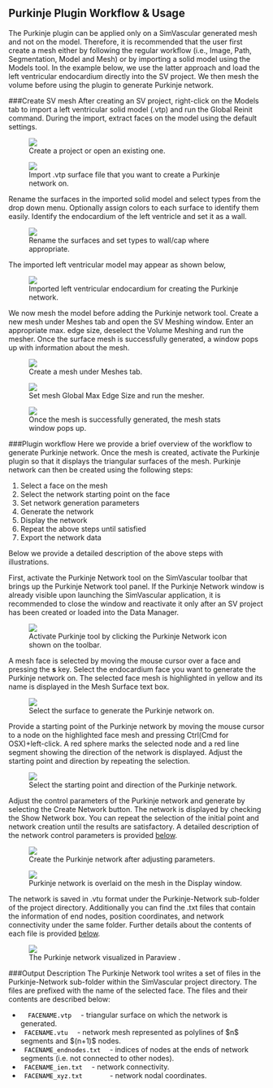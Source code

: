 ## Purkinje Plugin Workflow & Usage ##

The Purkinje plugin can be applied only on a SimVascular generated mesh and not on the model. Therefore, it is recommended that the user first create a mesh either by following the regular workflow (i.e., Image, Path, Segmentation, Model and Mesh) or by importing a solid model using the Models tool. In the example below, we use the latter approach and load the left ventricular endocardium directly into the SV project. We then mesh the volume before using the plugin to generate Purkinje network.

<!--             Modeling & Meshing               -->
###Create SV mesh
After creating an SV project, right-click on the Models tab to import a left ventricular solid model (.vtp) and run the Global Reinit command. During the import, extract faces on the model using the default settings.

<figure>
    <img class="svImg svImgMd" src="documentation/simcardio/electrophysiology/images/create-project.png">
    <figcaption class="svCaption" >Create a project or open an existing one.</figcaption>
</figure>

<figure>
    <img class="svImg svImgMd" src="documentation/simcardio/electrophysiology/images/import-model.png">
    <figcaption class="svCaption" >Import .vtp surface file that you want to create a Purkinje network on.</figcaption>
</figure>

Rename the surfaces in the imported solid model and select types from the drop down menu. Optionally assign colors to each surface to identify them easily. Identify the endocardium of the left ventricle and set it as a wall.

<figure>
    <img class="svImg svImgMd" src="documentation/simcardio/electrophysiology/images/rename-surfaces.png">
    <figcaption class="svCaption" >Rename the surfaces and set types to wall/cap where appropriate.</figcaption>
</figure>

The imported left ventricular model may appear as shown below,

<figure>
    <img class="svImg svImgMd" src="documentation/simcardio/electrophysiology/images/imported-renamed-model.png">
    <figcaption class="svCaption" >Imported left ventricular endocardium for creating the Purkinje network.</figcaption>
</figure>

We now mesh the model before adding the Purkinje network tool. Create a new mesh under Meshes tab and open the SV Meshing window. Enter an appropriate max. edge size, deselect the Volume Meshing and run the mesher. Once the surface mesh is successfully generated, a window pops up with information about the mesh.

<figure>
    <img class="svImg svImgMd" src="documentation/simcardio/electrophysiology/images/create-mesh.png">
    <figcaption class="svCaption" >Create a mesh under Meshes tab.</figcaption>
</figure>

<figure>
    <img class="svImg svImgMd" src="documentation/simcardio/electrophysiology/images/mesh-params.png">
    <figcaption class="svCaption" >Set mesh Global Max Edge Size and run the mesher.</figcaption>
</figure>

<figure>
    <img class="svImg svImgMd" src="documentation/simcardio/electrophysiology/images/mesh-stats.png">
    <figcaption class="svCaption" >Once the mesh is successfully generated, the mesh stats window pops up.</figcaption>
</figure>


###Plugin workflow
Here we provide a brief overview of the workflow to generate Purkinje network. Once the mesh is created, activate the Purkinje plugin so that it displays the triangular surfaces of the mesh. Purkinje network can then be created using the following steps:

<ol>
    <li>Select a face on the mesh </li>
    <li>Select the network starting point on the face </li>
    <li>Set network generation parameters</li>
    <li>Generate the network</li>
    <li>Display the network</li>
    <li>Repeat the above steps until satisfied</li>
    <li>Export the network data</li>
</ol>

Below we provide a detailed description of the above steps with illustrations.

First, activate the Purkinje Network tool on the SimVascular toolbar that brings up the Purkinje Network tool panel. If the Purkinje Network window is already visible upon launching the SimVascular application, it is recommended to close the window and reactivate it only after an SV project has been created or loaded into the Data Manager.

<figure>
    <img class="svImg svImgMd" src="documentation/simcardio/electrophysiology/images/purkinje-tool.png">
    <figcaption class="svCaption" >Activate Purkinje tool by clicking the Purkinje Network icon shown on the toolbar.</figcaption>
</figure>

A mesh face is selected by moving the mouse cursor over a face and pressing the <strong>s</strong> key. Select the endocardium face you want to generate the Purkinje network on. The selected face mesh is highlighted in yellow and its name is displayed in the Mesh Surface text box.

<figure>
    <img class="svImg svImgMd" src="documentation/simcardio/electrophysiology/images/select-surface.png">
    <figcaption class="svCaption" >Select the surface to generate the Purkinje network on.</figcaption>
</figure>

Provide a starting point of the Purkinje network by moving the mouse cursor to a node on the highlighted face mesh and pressing Ctrl(Cmd for OSX)+left-click. A red sphere marks the selected node and a red line segment showing the direction of the network is displayed. Adjust the starting point and direction by repeating the selection.

<figure>
    <img class="svImg svImgMd" src="documentation/simcardio/electrophysiology/images/select-point.png">
    <figcaption class="svCaption" >Select the starting point and direction of the Purkinje network.</figcaption>
</figure>

Adjust the control parameters of the Purkinje network and generate by selecting the Create Network button. The network is displayed by checking the Show Network box. You can repeat the selection of the initial point and network creation until the results are satisfactory. A detailed description of the network control parameters is provided <a href="#parameters">below</a>.

<figure>
    <img class="svImg svImgMd" src="documentation/simcardio/electrophysiology/images/create-network.png">
    <figcaption class="svCaption" >Create the Purkinje network after adjusting parameters.</figcaption>
</figure>

<figure>
    <img class="svImg svImgMd" src="documentation/simcardio/electrophysiology/images/display-network.png">
    <figcaption class="svCaption" >Purkinje network is overlaid on the mesh in the Display window.</figcaption>
</figure>

The network is saved in .vtu format under the Purkinje-Network sub-folder of the project directory. Additionally you can find the .txt files that contain the information of end nodes, position coordinates, and network connectivity under the same folder. Further details about the contents of each file is provided <a href="#output">below</a>.

<figure>
    <img class="svImg svImgMd" src="documentation/simcardio/electrophysiology/images/purkinje-paraview.png">
    <figcaption class="svCaption" >The Purkinje network visualized in Paraview .</figcaption>
</figure>


###Output Description
The Purkinje Network tool writes a set of files in the Purkinje-Network sub-folder within the SimVascular project directory. The files are prefixed with the name of the selected face. The files and their contents are described below:

<ul>
    <li> <code> <font color="black"> FACENAME.vtp </font> </code> - triangular surface on which the network is generated. </li>
    <li> <code> <font color="black">FACENAME.vtu </font> </code> - network mesh represented as polylines of $n$ segments and $(n+1)$ nodes.</li>
    <li> <code> <font color="black">FACENAME_endnodes.txt </font> </code> - indices of nodes at the ends of network segments (i.e. not connected to other nodes).</li>
    <li> <code> <font color="black">FACENAME_ien.txt </font> </code> - network connectivity.</li>
    <li> <code> <font color="black">FACENAME_xyz.txt      </font> </code> - network nodal coordinates.</li>
</ul>

